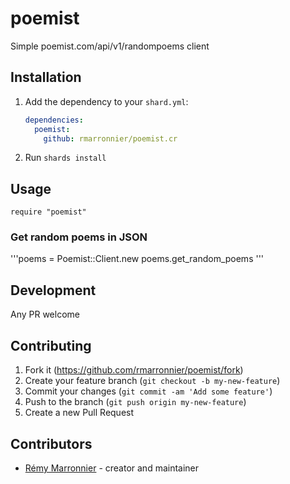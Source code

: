 # poemist

Simple poemist.com/api/v1/randompoems client

## Installation

1. Add the dependency to your `shard.yml`:

   ```yaml
   dependencies:
     poemist:
       github: rmarronnier/poemist.cr
   ```

2. Run `shards install`

## Usage

```crystal
require "poemist"
```

### Get random poems in JSON
'''poems = Poemist::Client.new
poems.get_random_poems
'''

## Development

Any PR welcome

## Contributing

1. Fork it (<https://github.com/rmarronnier/poemist/fork>)
2. Create your feature branch (`git checkout -b my-new-feature`)
3. Commit your changes (`git commit -am 'Add some feature'`)
4. Push to the branch (`git push origin my-new-feature`)
5. Create a new Pull Request

## Contributors

- [Rémy Marronnier](https://github.com/rmarronnier) - creator and maintainer
